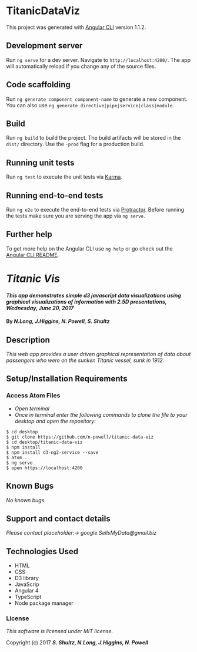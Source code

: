 # TitanicDataViz

This project was generated with [Angular CLI](https://github.com/angular/angular-cli) version 1.1.2.

## Development server

Run `ng serve` for a dev server. Navigate to `http://localhost:4200/`. The app will automatically reload if you change any of the source files.

## Code scaffolding

Run `ng generate component component-name` to generate a new component. You can also use `ng generate directive|pipe|service|class|module`.

## Build

Run `ng build` to build the project. The build artifacts will be stored in the `dist/` directory. Use the `-prod` flag for a production build.

## Running unit tests

Run `ng test` to execute the unit tests via [Karma](https://karma-runner.github.io).

## Running end-to-end tests

Run `ng e2e` to execute the end-to-end tests via [Protractor](http://www.protractortest.org/).
Before running the tests make sure you are serving the app via `ng serve`.

## Further help

To get more help on the Angular CLI use `ng help` or go check out the [Angular CLI README](https://github.com/angular/angular-cli/blob/master/README.md).


# _Titanic Vis_

#### _This app demonstrates simple d3 javascript data visualizations using graphical visualizations of information with 2.5D presentations, Wednesday, June 20, 2017_

#### By _**N.Long, J.Higgins, N. Powell, S. Shultz**_

## Description

_This web app provides a user driven graphical representation of data about passengers who were on the sunken Titanic vessel, sunk in 1912._


## Setup/Installation Requirements

### Access Atom Files

* _Open terminal_
* _Once in terminal enter the following commands to clone the file to your desktop and open the repository:_
```
$ cd desktop
$ git clone https://github.com/n-powell/titanic-data-viz
$ cd desktop/titanic-data-viz
$ npm install
$ npm install d3-ng2-service --save
$ atom .
$ ng serve
$ open https://localhost:4200
```
## Known Bugs

_No known bugs._

## Support and contact details

_Please contact placeholder:-> google.SellsMyData@gmail.biz_

## Technologies Used

* HTML
* CSS
* D3 library
* JavaScrip
* Angular 4
* TypeScript
* Node package manager

### License

*This software is licensed under MIT license.*

Copyright (c) 2017 **_S. Shultz, N.Long, J.Higgins, N. Powell_**
